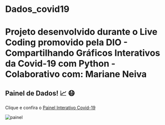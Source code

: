 # Dados_covid19
# Projeto desenvolvido durante o Live Coding promovido pela DIO - Compartilhando Gráficos Interativos da Covid-19 com Python - Colaborativo com: Mariane Neiva



## Painel de Dados! 📈 😷

<p> Clique e confira o 
<a href="https://litzafontana-dados-covid19-codigobase-r14hg1.streamlitapp.com">Painel Interativo Covid-19</a></p>

</span>

![painel](https://user-images.githubusercontent.com/96260986/183466453-bca506d8-6ada-4c89-b211-2bcac2fb87cb.png)


